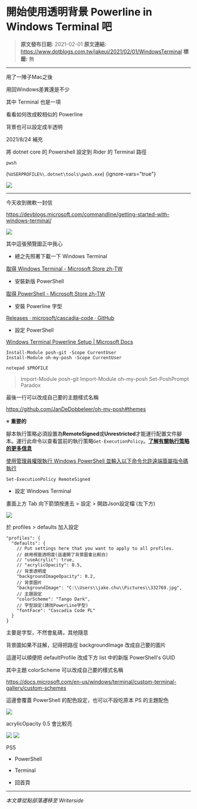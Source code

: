 # 開始使用透明背景 Powerline in Windows Terminal 吧

> **原文發布日期:** 2021-02-01
> **原文連結:** https://www.dotblogs.com.tw/jakeuj/2021/02/01/WindowsTerminal
> **標籤:** 無

---

用了一陣子Mac之後

用回Windows差異還是不少

其中 Terminal 也是一項

看看如何改成較相似的 Powerline

背景也可以設定成半透明

2021/8/24 補充

將 dotnet core 的 Powershell 設定到 Rider 的 Terminal 路徑

`pwsh`

(`%USERPROFILE%\.dotnet\tools\pwsh.exe`)
{ignore-vars="true"}

![](https://dotblogsfile.blob.core.windows.net/user/jakeuj/ebafa58a-d66d-46c8-9056-462b4bc8d04f/1634788135.png)

---

今天收到微軟一封信

https://devblogs.microsoft.com/commandline/getting-started-with-windows-terminal/

![](https://store-images.s-microsoft.com/image/apps.64156.14050269303149694.7b8b314c-8217-47f4-8ecc-7a4c0b4488d2.e5859e84-ce21-48d7-a66d-7a864026df13?w=1399&h=792&q=90&format=jpg)

其中這張預覽圖正中我心

* 總之先照著下載一下 Windows Terminal

[取得 Windows Terminal - Microsoft Store zh-TW](https://www.microsoft.com/zh-tw/p/windows-terminal/9n0dx20hk701?activetab=pivot:overviewtab)

* 安裝新版 PowerShell

[取得 PowerShell - Microsoft Store zh-TW](https://www.microsoft.com/zh-tw/p/powershell/9mz1snwt0n5d?rtc=1#activetab=pivot:overviewtab)

* 安裝 Powerline 字型

[Releases · microsoft/cascadia-code · GitHub](https://github.com/microsoft/cascadia-code/releases)

* 設定 PowerShell

[Windows Terminal Powerline Setup | Microsoft Docs](https://docs.microsoft.com/en-us/windows/terminal/tutorials/powerline-setup)

```
Install-Module posh-git -Scope CurrentUser
Install-Module oh-my-posh -Scope CurrentUser
```

```
notepad $PROFILE
```

> Import-Module posh-git
> Import-Module oh-my-posh
> Set-PoshPrompt Paradox

最後一行可以改成自己要的主題樣式名稱

<https://github.com/JanDeDobbeleer/oh-my-posh#themes>

※ **重要的**

腳本執行策略必須設置為**RemoteSigned**或**Unrestricted**才能運行配置文件腳本。運行此命令以查看當前的執行策略`Get-ExecutionPolicy`。[**了解有關執行策略的更多信息**](https://docs.microsoft.com/en-us/powershell/module/microsoft.powershell.core/about/about_execution_policies)

[使用管理員權限執行 Windows PowerShell 並輸入以下命令允許遠端簽屬指令碼執行](https://ithelp.ithome.com.tw/articles/10028377)

```
Set-ExecutionPolicy RemoteSigned
```

* 設定 Windows Terminal

畫面上方 Tab 向下箭頭按進去 > 設定 > 開啟Json設定檔 (左下方)

![](https://dotblogsfile.blob.core.windows.net/user/jakeuj/ebafa58a-d66d-46c8-9056-462b4bc8d04f/1612145191.png)

於 profiles > defaults 加入設定

```
"profiles": {
  "defaults": {
    // Put settings here that you want to apply to all profiles.
    // 啟用視窗透明度(這邊開了背景圖會比較白)
    // "useAcrylic": true,
    // "acrylicOpacity": 0.5,
    // 背景透明度
    "backgroundImageOpacity": 0.2,
    // 背景圖片
    "backgroundImage": "C:\\Users\\jake.chu\\Pictures\\332769.jpg",
    // 主題設定
    "colorScheme": "Tango Dark",
    // 字型設定(請找PowerLine字型)
    "fontFace": "Cascadia Code PL"
  }
}
```

主要是字型，不然會亂碼，其他隨意

背景圖如果不註解，記得把路徑 backgroundImage 改成自己要的圖片

這邊可以順便把 defaultProfile 改成下方 list 中的新版 PowerShell's GUID

其中主題 colorScheme 可以改成自己要的樣式名稱

https://docs.microsoft.com/en-us/windows/terminal/custom-terminal-gallery/custom-schemes

這邊會覆蓋 PowerShell 的配色設定，也可以不設吃原本 PS 的主題配色

![](https://dotblogsfile.blob.core.windows.net/user/jakeuj/ebafa58a-d66d-46c8-9056-462b4bc8d04f/1612521497.png)

acrylicOpacity 0.5 會比較亮

![](https://dotblogsfile.blob.core.windows.net/user/jakeuj/ebafa58a-d66d-46c8-9056-462b4bc8d04f/1612521140.png)
![](https://card.psnprofiles.com/1/jakeuj.png)

PS5

* PowerShell
* Terminal

* 回首頁

---

*本文章從點部落遷移至 Writerside*

